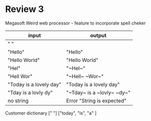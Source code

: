 # Review 3

Megasoft Weird
web processor - feature to incorporate spell cheker


| input                    | output                     |
| ------------------------ | -------------------------- |
| " "                      |                            |
| "Hello"                  | "Hello"                    |
| "Hello World"            | "Hello World"              |
| "Hel"                    | "~Hel~"                    |
| "Hell Wor"               | "~Hell~ ~Wor~"             |
| "Today is a lovely day"  | "Today is a lovely day"    |
| "Tday is a lovly dy"     | "~Tday~ is a ~lovly~ ~dy~" |
| no string                | Error "String is expected" |

Customer dictionary 
[" "]
["today", "is", "a" ]
